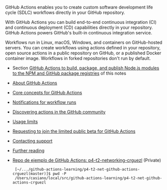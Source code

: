 
GitHub Actions enables you to create custom software development life cycle (SDLC) workflows directly in your GitHub repository.

With GitHub Actions you can build end-to-end continuous integration (CI) and continuous deployment (CD) capabilities directly in your repository. GitHub Actions powers GitHub's built-in continuous integration service. 

Workflows run in Linux, macOS, Windows, and containers on GitHub-hosted servers. You can create workflows using actions defined in your repository, open source actions in a public repository on GitHub, or a published Docker container image. Workflows in forked repositories don't run by default.

* Section [GitHub Actions to build, package, and publish Node.js modules to the NPM and GitHub package registries]({{site.baseurl}}/tema1-introduccion-a-javascript/github-action-npm-publish) of this notes


*   [About GitHub Actions](https://help.github.com/en/github/automating-your-workflow-with-github-actions/#about-github-actions)


*   [Core concepts for GitHub Actions](https://help.github.com/en/github/automating-your-workflow-with-github-actions/about-github-actions#core-concepts-for-github-actions)


*   [Notifications for workflow runs](https://help.github.com/en/github/automating-your-workflow-with-github-actions/about-github-actions#notifications-for-workflow-runs)


*   [Discovering actions in the GitHub community](https://help.github.com/en/github/automating-your-workflow-with-github-actions/about-github-actions#discovering-actions-in-the-github-community)
<!--*   [Migrating GitHub Actions from HCL to YAML syntax](https://help.github.com/en/github/automating-your-workflow-with-github-actions/about-github-actions#migrating-github-actions-from-hcl-to-yaml-syntax) -->

*   [Usage limits](https://help.github.com/en/github/automating-your-workflow-with-github-actions/about-github-actions#usage-limits)


*   [Requesting to join the limited public beta for GitHub Actions](https://help.github.com/en/github/automating-your-workflow-with-github-actions/about-github-actions#requesting-to-join-the-limited-public-beta-for-github-actions)


*   [Contacting support](https://help.github.com/en/github/automating-your-workflow-with-github-actions/about-github-actions#contacting-support)


*   [Further reading](https://help.github.com/en/github/automating-your-workflow-with-github-actions/about-github-actions#further-reading)


* [Repo de ejemplo de GitHub Actions: p4-t2-networking-crguezl]({{site.github_org}}/p4-t2-networking-crguezl) (Private)

   ```
    [~/.../github-actions-learning/p4-t2-net-github-actions-crguezl(master)]$ pwd -P
    /Users/casiano/local/src/github-actions-learning/p4-t2-net-github-actions-crguezl
   ```
